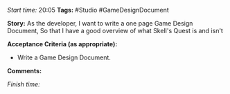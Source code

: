 
*Start time:* 20:05
**Tags:** #Studio #GameDesignDocument

**Story:** 
As the developer, I want to write a one page Game Design Document,
So that I have a good overview of what Skell's Quest is and isn't

**Acceptance Criteria (as appropriate):**
- Write a Game Design Document.

**Comments:** 


*Finish time:* 
